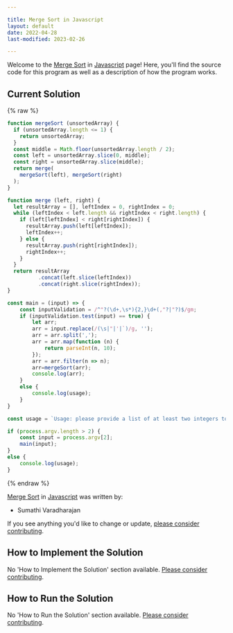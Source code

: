 ```yaml
---

title: Merge Sort in Javascript
layout: default
date: 2022-04-28
last-modified: 2023-02-26

---
```


Welcome to the [Merge Sort](https://sampleprograms.io/projects/merge-sort) in [Javascript](https://sampleprograms.io/languages/javascript) page! Here, you'll find the source code for this program as well as a description of how the program works.

## Current Solution

{% raw %}

```javascript
function mergeSort (unsortedArray) {
  if (unsortedArray.length <= 1) {
    return unsortedArray;
  }
  const middle = Math.floor(unsortedArray.length / 2);
  const left = unsortedArray.slice(0, middle);
  const right = unsortedArray.slice(middle);
  return merge(
    mergeSort(left), mergeSort(right)
  );
}

function merge (left, right) {
  let resultArray = [], leftIndex = 0, rightIndex = 0;
  while (leftIndex < left.length && rightIndex < right.length) {
    if (left[leftIndex] < right[rightIndex]) {
      resultArray.push(left[leftIndex]);
      leftIndex++;
    } else {
      resultArray.push(right[rightIndex]);
      rightIndex++;
    }
  }
  return resultArray
          .concat(left.slice(leftIndex))
          .concat(right.slice(rightIndex));
}

const main = (input) => {
    const inputValidation = /^"?(\d+,\s*){2,}\d+(,"?|"?)$/gm;
    if (inputValidation.test(input) == true) {
        let arr;
        arr = input.replace(/(\s|"|'|`)/g, '');
        arr = arr.split(',');
        arr = arr.map(function (n) {
            return parseInt(n, 10);
        });
        arr = arr.filter(n => n);
        arr=mergeSort(arr);
        console.log(arr);
    }
    else {
        console.log(usage);
    }
}

const usage = `Usage: please provide a list of at least two integers to sort in the format "1, 2, 3, 4, 5"`;

if (process.argv.length > 2) {
    const input = process.argv[2];
    main(input);
}
else {
    console.log(usage);
}
```

{% endraw %}

[Merge Sort](https://sampleprograms.io/projects/merge-sort) in [Javascript](https://sampleprograms.io/languages/javascript) was written by:

- Sumathi Varadharajan

If you see anything you'd like to change or update, [please consider contributing](https://github.com/TheRenegadeCoder/sample-programs).

## How to Implement the Solution

No 'How to Implement the Solution' section available. [Please consider contributing](https://github.com/TheRenegadeCoder/sample-programs-website).

## How to Run the Solution

No 'How to Run the Solution' section available. [Please consider contributing](https://github.com/TheRenegadeCoder/sample-programs-website).